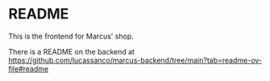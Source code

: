 # README
This is the frontend for Marcus' shop.

There is a README on the backend at https://github.com/lucassanco/marcus-backend/tree/main?tab=readme-ov-file#readme
